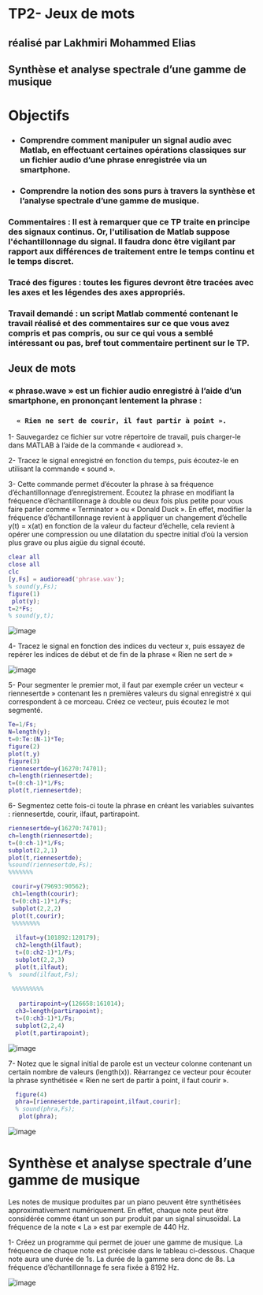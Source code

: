 # TP2- Jeux de mots

## réalisé par Lakhmiri Mohammed Elias

## Synthèse et analyse spectrale d’une gamme de musique

# Objectifs

- ### Comprendre comment manipuler un signal audio avec Matlab, en effectuant certaines opérations classiques sur un fichier audio d’une phrase enregistrée via un smartphone.

- ### Comprendre la notion des sons purs à travers la synthèse et l’analyse spectrale d’une gamme de musique.

### **Commentaires** : Il est à remarquer que ce TP traite en principe des signaux continus. Or, l'utilisation de Matlab suppose l'échantillonnage du signal. Il faudra donc être vigilant par rapport aux différences de traitement entre le temps continu et le temps discret.

### **Tracé des figures** : toutes les figures devront être tracées avec les axes et les légendes des axes appropriés.

### **Travail demandé** : un script Matlab commenté contenant le travail réalisé et des commentaires sur ce que vous avez compris et pas compris, ou sur ce qui vous a semblé intéressant ou pas, bref tout commentaire pertinent sur le TP.

## Jeux de mots

### « phrase.wave » est un fichier audio enregistré à l’aide d’un smartphone, en prononçant lentement la phrase :

### `   « Rien ne sert de courir, il faut partir à point ».    `

1- Sauvegardez ce fichier sur votre répertoire de travail, puis charger-le dans MATLAB à l’aide de la commande « audioread ».

2- Tracez le signal enregistré en fonction du temps, puis écoutez-le en utilisant la commande « sound ».

3- Cette commande permet d’écouter la phrase à sa fréquence d’échantillonnage d’enregistrement. Ecoutez la phrase en modifiant la fréquence d’échantillonnage à double ou deux fois plus petite pour vous faire parler comme « Terminator » ou « Donald Duck ». En effet, modifier la fréquence d’échantillonnage revient à appliquer un changement d’échelle y(t) = x(at) en fonction de la valeur du facteur d’échelle, cela revient à opérer une compression ou une dilatation du spectre initial d’où la version plus grave ou plus aigüe du signal écouté.

```matlab
clear all
close all
clc
[y,Fs] = audioread('phrase.wav');
% sound(y,Fs);
figure(1)
 plot(y);
t=2*Fs;
% sound(y,t);
```

![image](https://user-images.githubusercontent.com/53974876/150514074-f6627238-525e-4023-b0c0-40976ffffdaf.png)

4- Tracez le signal en fonction des indices du vecteur x, puis essayez de repérer les indices de début et de fin de la phrase « Rien ne sert de »

![image](https://user-images.githubusercontent.com/53974876/150514974-6907636d-86e8-44dd-ac8f-d2bc9ed1ed9b.png)



5- Pour segmenter le premier mot, il faut par exemple créer un vecteur « riennesertde » contenant les n premières valeurs du signal enregistré x qui correspondent à ce morceau. Créez ce vecteur, puis écoutez le mot segmenté.

```matlab
Te=1/Fs;
N=length(y);
t=0:Te:(N-1)*Te;
figure(2)
plot(t,y)
figure(3)
riennesertde=y(16270:74701);
ch=length(riennesertde);
t=(0:ch-1)*1/Fs;
plot(t,riennesertde);

```

6- Segmentez cette fois-ci toute la phrase en créant les variables suivantes : riennesertde, courir, ilfaut, partirapoint.

```matlab
riennesertde=y(16270:74701);
ch=length(riennesertde);
t=(0:ch-1)*1/Fs;
subplot(2,2,1)
plot(t,riennesertde);
%sound(riennesertde,Fs);
%%%%%%%

 courir=y(79693:90562);
 ch1=length(courir);
 t=(0:ch1-1)*1/Fs;
 subplot(2,2,2)
 plot(t,courir);
 %%%%%%%%
 
  ilfaut=y(101892:120179);
  ch2=length(ilfaut);
  t=(0:ch2-1)*1/Fs;
  subplot(2,2,3)
  plot(t,ilfaut);
%  sound(ilfaut,Fs);
 
 %%%%%%%%%
 
   partirapoint=y(126658:161014);
  ch3=length(partirapoint);
  t=(0:ch3-1)*1/Fs;
  subplot(2,2,4)
  plot(t,partirapoint);
```
![image](https://user-images.githubusercontent.com/53974876/150516682-812d1988-da4a-45a0-a47f-98657a2d212f.png)

7- Notez que le signal initial de parole est un vecteur colonne contenant un certain 
nombre de valeurs (length(x)). Réarrangez ce vecteur pour écouter la phrase 
synthétisée « Rien ne sert de partir à point, il faut courir ». 

```matlab
  figure(4)
  phra=[riennesertde,partirapoint,ilfaut,courir];
  % sound(phra,Fs);
   plot(phra);

```


![image](https://user-images.githubusercontent.com/53974876/150517836-a994aad9-441c-453f-8f20-0b352b10ea43.png)





# Synthèse et analyse spectrale d’une gamme de musique

Les notes de musique produites par un piano peuvent être synthétisées approximativement numériquement. En effet, chaque note peut être considérée comme étant un son pur produit par un signal sinusoïdal. La fréquence de la note « La » est par exemple de 440 Hz.

1- Créez un programme qui permet de jouer une gamme de musique. La fréquence de chaque note est précisée dans le tableau ci-dessous. Chaque note aura une durée de 1s. La durée de la gamme sera donc de 8s. La fréquence d’échantillonnage fe sera fixée à 8192 Hz.


![image](https://user-images.githubusercontent.com/53974876/150517510-38b45075-b3d3-4ee1-b810-d9f59e793ab5.png)




